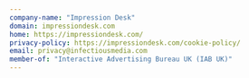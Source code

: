 ```yaml
---
company-name: "Impression Desk"
domain: impressiondesk.com
home: https://impressiondesk.com/
privacy-policy: https://impressiondesk.com/cookie-policy/
email: privacy@infectiousmedia.com
member-of: "Interactive Advertising Bureau UK (IAB UK)"
---
```




